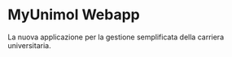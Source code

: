 MyUnimol Webapp
===============

La nuova applicazione per la gestione semplificata della carriera universitaria.
